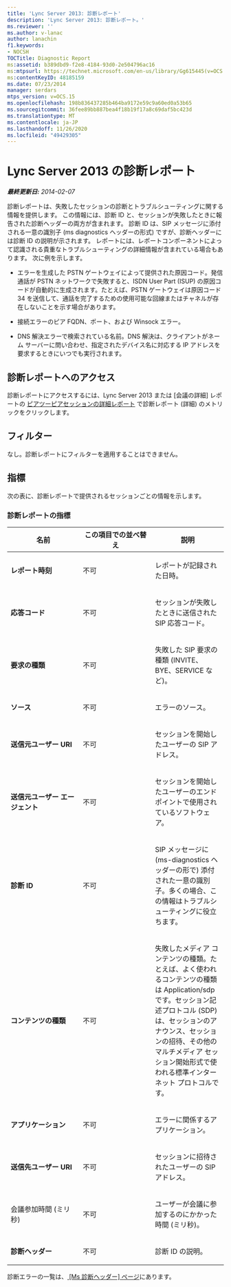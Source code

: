 ```yaml
---
title: 'Lync Server 2013: 診断レポート'
description: 'Lync Server 2013: 診断レポート。'
ms.reviewer: ''
ms.author: v-lanac
author: lanachin
f1.keywords:
- NOCSH
TOCTitle: Diagnostic Report
ms:assetid: b389dbd9-f2e8-4184-93d0-2e504796ac16
ms:mtpsurl: https://technet.microsoft.com/en-us/library/Gg615445(v=OCS.15)
ms:contentKeyID: 48185159
ms.date: 07/23/2014
manager: serdars
mtps_version: v=OCS.15
ms.openlocfilehash: 198b836437285b464ba9172e59c9a60ed0a53b65
ms.sourcegitcommit: 36fee89bb887bea4f18b19f17a8c69daf5bc423d
ms.translationtype: MT
ms.contentlocale: ja-JP
ms.lasthandoff: 11/26/2020
ms.locfileid: "49429305"
---
```

# <a name="diagnostic-report-in-lync-server-2013"></a>Lync Server 2013 の診断レポート

<div data-xmlns="http://www.w3.org/1999/xhtml">

<div class="topic" data-xmlns="http://www.w3.org/1999/xhtml" data-msxsl="urn:schemas-microsoft-com:xslt" data-cs="https://msdn.microsoft.com/">

<div data-asp="https://msdn2.microsoft.com/asp">



</div>

<div id="mainSection">

<div id="mainBody">

<span> </span>

_**最終更新日:** 2014-02-07_

診断レポートは、失敗したセッションの診断とトラブルシューティングに関する情報を提供します。 この情報には、診断 ID と、セッションが失敗したときに報告された診断ヘッダーの両方が含まれます。 診断 ID は、SIP メッセージに添付される一意の識別子 (ms diagnostics ヘッダーの形式) ですが、診断ヘッダーには診断 ID の説明が示されます。 レポートには、レポートコンポーネントによって認識される貴重なトラブルシューティングの詳細情報が含まれている場合もあります。 次に例を示します。

  - エラーを生成した PSTN ゲートウェイによって提供された原因コード。発信通話が PSTN ネットワークで失敗すると、ISDN User Part (ISUP) の原因コードが自動的に生成されます。たとえば、PSTN ゲートウェイは原因コード 34 を送信して、通話を完了するための使用可能な回線またはチャネルが存在しないことを示す場合があります。

  - 接続エラーのピア FQDN、ポート、および Winsock エラー。

  - DNS 解決エラーで検索されている名前。DNS 解決は、クライアントがネーム サーバーに問い合わせ、指定されたデバイス名に対応する IP アドレスを要求するときにいつでも実行されます。

<div>

## <a name="accessing-the-diagnostic-report"></a>診断レポートへのアクセス

診断レポートにアクセスするには、Lync Server 2013 または [会議の詳細] レポートの [ピアツーピアセッションの詳細レポート](lync-server-2013-peer-to-peer-session-detail-report.md) で診断レポート (詳細) のメトリックをクリックします。

</div>

<div>

## <a name="filters"></a>フィルター

なし。診断レポートにフィルターを適用することはできません。

</div>

<div>

## <a name="metrics"></a>指標

次の表に、診断レポートで提供されるセッションごとの情報を示します。

### <a name="diagnostic-report-metrics"></a>診断レポートの指標

<table>
<colgroup>
<col style="width: 33%" />
<col style="width: 33%" />
<col style="width: 33%" />
</colgroup>
<thead>
<tr class="header">
<th>名前</th>
<th>この項目での並べ替え</th>
<th>説明</th>
</tr>
</thead>
<tbody>
<tr class="odd">
<td><p><strong>レポート時刻</strong></p></td>
<td><p>不可</p></td>
<td><p>レポートが記録された日時。</p></td>
</tr>
<tr class="even">
<td><p><strong>応答コード</strong></p></td>
<td><p>不可</p></td>
<td><p>セッションが失敗したときに送信された SIP 応答コード。</p></td>
</tr>
<tr class="odd">
<td><p><strong>要求の種類</strong></p></td>
<td><p>不可</p></td>
<td><p>失敗した SIP 要求の種類 (INVITE、BYE、SERVICE など)。</p></td>
</tr>
<tr class="even">
<td><p><strong>ソース</strong></p></td>
<td><p>不可</p></td>
<td><p>エラーのソース。</p></td>
</tr>
<tr class="odd">
<td><p><strong>送信元ユーザー URI</strong></p></td>
<td><p>不可</p></td>
<td><p>セッションを開始したユーザーの SIP アドレス。</p></td>
</tr>
<tr class="even">
<td><p><strong>送信元ユーザー エージェント</strong></p></td>
<td><p>不可</p></td>
<td><p>セッションを開始したユーザーのエンドポイントで使用されているソフトウェア。</p></td>
</tr>
<tr class="odd">
<td><p><strong>診断 ID</strong></p></td>
<td><p>不可</p></td>
<td><p>SIP メッセージに (ms-diagnostics ヘッダーの形で) 添付された一意の識別子。多くの場合、この情報はトラブルシューティングに役立ちます。</p></td>
</tr>
<tr class="even">
<td><p><strong>コンテンツの種類</strong></p></td>
<td><p>不可</p></td>
<td><p>失敗したメディア コンテンツの種類。たとえば、よく使われるコンテンツの種類は Application/sdp です。セッション記述プロトコル (SDP) は、セッションのアナウンス、セッションの招待、その他のマルチメディア セッション開始形式で使われる標準インターネット プロトコルです。</p></td>
</tr>
<tr class="odd">
<td><p><strong>アプリケーション</strong></p></td>
<td><p>不可</p></td>
<td><p>エラーに関係するアプリケーション。</p></td>
</tr>
<tr class="even">
<td><p><strong>送信先ユーザー URI</strong></p></td>
<td><p>不可</p></td>
<td><p>セッションに招待されたユーザーの SIP アドレス。</p></td>
</tr>
<tr class="odd">
<td><p>会議参加時間 (ミリ秒)</p></td>
<td><p>不可</p></td>
<td><p>ユーザーが会議に参加するのにかかった時間 (ミリ秒)。</p></td>
</tr>
<tr class="even">
<td><p><strong>診断ヘッダー</strong></p></td>
<td><p>不可</p></td>
<td><p>診断 ID の説明。</p></td>
</tr>
</tbody>
</table>


診断エラーの一覧は、[ [Ms 診断ヘッダー] ページ](https://msdn.microsoft.com/library/gg132446\(v=office.12\).aspx)にあります。

</div>

</div>

<span> </span>

</div>

</div>

</div>

